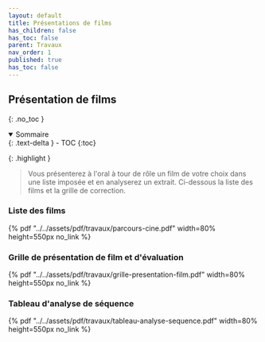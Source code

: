 ```yaml
---
layout: default
title: Présentations de films
has_children: false
has_toc: false
parent: Travaux
nav_order: 1
published: true
has_toc: false
---
```

## Présentation de films
{: .no_toc }

<details open markdown="block">
  <summary>
    Sommaire
  </summary>
  {: .text-delta }
- TOC
{:toc}
</details>

{: .highlight }
> Vous présenterez à l'oral à tour de rôle un film de votre choix dans une liste imposée et en analyserez un extrait. Ci-dessous la liste des films et la grille de correction.

### **Liste des films**  
{% pdf "../../assets/pdf/travaux/parcours-cine.pdf" width=80% height=550px no_link %}
### **Grille de présentation de film et d'évaluation**  
{% pdf "../../assets/pdf/travaux/grille-presentation-film.pdf" width=80% height=550px no_link %}
### **Tableau d'analyse de séquence**  
{% pdf "../../assets/pdf/travaux/tableau-analyse-sequence.pdf" width=80% height=550px no_link %}


